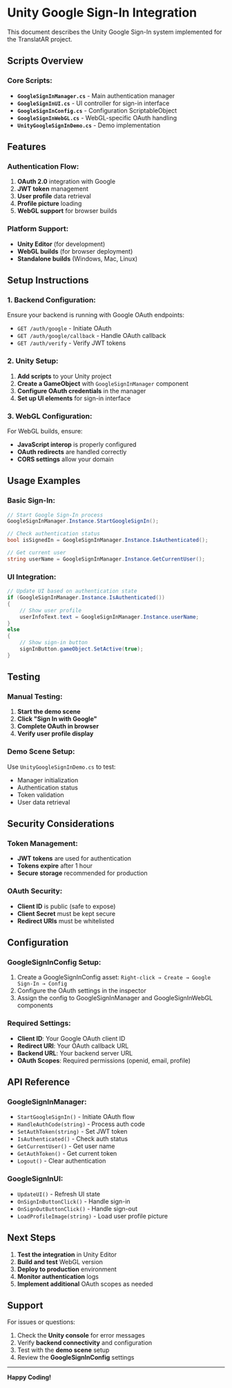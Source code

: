 # Unity Google Sign-In Integration

This document describes the Unity Google Sign-In system implemented for the TranslatAR project.

## **Scripts Overview**

### **Core Scripts:**
- **`GoogleSignInManager.cs`** - Main authentication manager
- **`GoogleSignInUI.cs`** - UI controller for sign-in interface
- **`GoogleSignInConfig.cs`** - Configuration ScriptableObject
- **`GoogleSignInWebGL.cs`** - WebGL-specific OAuth handling
- **`UnityGoogleSignInDemo.cs`** - Demo implementation

## **Features**

### **Authentication Flow:**
1. **OAuth 2.0** integration with Google
2. **JWT token** management
3. **User profile** data retrieval
4. **Profile picture** loading
5. **WebGL support** for browser builds

### **Platform Support:**
- **Unity Editor** (for development)
- **WebGL builds** (for browser deployment)
- **Standalone builds** (Windows, Mac, Linux)

## **Setup Instructions**

### **1. Backend Configuration:**
Ensure your backend is running with Google OAuth endpoints:
- `GET /auth/google` - Initiate OAuth
- `GET /auth/google/callback` - Handle OAuth callback
- `GET /auth/verify` - Verify JWT tokens

### **2. Unity Setup:**
1. **Add scripts** to your Unity project
2. **Create a GameObject** with `GoogleSignInManager` component
3. **Configure OAuth credentials** in the manager
4. **Set up UI elements** for sign-in interface

### **3. WebGL Configuration:**
For WebGL builds, ensure:
- **JavaScript interop** is properly configured
- **OAuth redirects** are handled correctly
- **CORS settings** allow your domain

## **Usage Examples**

### **Basic Sign-In:**
```csharp
// Start Google Sign-In process
GoogleSignInManager.Instance.StartGoogleSignIn();

// Check authentication status
bool isSignedIn = GoogleSignInManager.Instance.IsAuthenticated();

// Get current user
string userName = GoogleSignInManager.Instance.GetCurrentUser();
```

### **UI Integration:**
```csharp
// Update UI based on authentication state
if (GoogleSignInManager.Instance.IsAuthenticated())
{
    // Show user profile
    userInfoText.text = GoogleSignInManager.Instance.userName;
}
else
{
    // Show sign-in button
    signInButton.gameObject.SetActive(true);
}
```

## **Testing**

### **Manual Testing:**
1. **Start the demo scene**
2. **Click "Sign In with Google"**
3. **Complete OAuth in browser**
4. **Verify user profile display**

### **Demo Scene Setup:**
Use `UnityGoogleSignInDemo.cs` to test:
- Manager initialization
- Authentication status
- Token validation
- User data retrieval

## **Security Considerations**

### **Token Management:**
- **JWT tokens** are used for authentication
- **Tokens expire** after 1 hour
- **Secure storage** recommended for production

### **OAuth Security:**
- **Client ID** is public (safe to expose)
- **Client Secret** must be kept secure
- **Redirect URIs** must be whitelisted

## **Configuration**

### **GoogleSignInConfig Setup:**
1. Create a GoogleSignInConfig asset: `Right-click → Create → Google Sign-In → Config`
2. Configure the OAuth settings in the inspector
3. Assign the config to GoogleSignInManager and GoogleSignInWebGL components

### **Required Settings:**
- **Client ID**: Your Google OAuth client ID
- **Redirect URI**: Your OAuth callback URL
- **Backend URL**: Your backend server URL
- **OAuth Scopes**: Required permissions (openid, email, profile)

## **API Reference**

### **GoogleSignInManager:**
- `StartGoogleSignIn()` - Initiate OAuth flow
- `HandleAuthCode(string)` - Process auth code
- `SetAuthToken(string)` - Set JWT token
- `IsAuthenticated()` - Check auth status
- `GetCurrentUser()` - Get user name
- `GetAuthToken()` - Get current token
- `Logout()` - Clear authentication

### **GoogleSignInUI:**
- `UpdateUI()` - Refresh UI state
- `OnSignInButtonClick()` - Handle sign-in
- `OnSignOutButtonClick()` - Handle sign-out
- `LoadProfileImage(string)` - Load user profile picture

## **Next Steps**

1. **Test the integration** in Unity Editor
2. **Build and test** WebGL version
3. **Deploy to production** environment
4. **Monitor authentication** logs
5. **Implement additional** OAuth scopes as needed

## **Support**

For issues or questions:
1. Check the **Unity console** for error messages
2. Verify **backend connectivity** and configuration
3. Test with the **demo scene** setup
4. Review the **GoogleSignInConfig** settings

---

**Happy Coding!**
